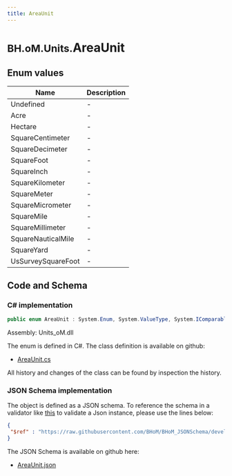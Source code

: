 ```yaml
---
title: AreaUnit
---
```


# <small>BH.oM.Units.</small>**AreaUnit**



## Enum values

| Name            | Description                                                    |
|-----------------|----------------------------------------------------------------|
| Undefined |  -  |
| Acre |  -  |
| Hectare |  -  |
| SquareCentimeter |  -  |
| SquareDecimeter |  -  |
| SquareFoot |  -  |
| SquareInch |  -  |
| SquareKilometer |  -  |
| SquareMeter |  -  |
| SquareMicrometer |  -  |
| SquareMile |  -  |
| SquareMillimeter |  -  |
| SquareNauticalMile |  -  |
| SquareYard |  -  |
| UsSurveySquareFoot |  -  |


## Code and Schema

### C# implementation

``` C# title="C#"
public enum AreaUnit : System.Enum, System.ValueType, System.IComparable, System.ISpanFormattable, System.IFormattable, System.IConvertible
```

Assembly: Units_oM.dll

The enum is defined in C#. The class definition is available on github:

- [AreaUnit.cs](https://github.com/BHoM/Localisation_Toolkit/blob/develop/Units_oM/Enums\AreaUnit.cs)

All history and changes of the class can be found by inspection the history.
### JSON Schema implementation

The object is defined as a JSON schema. To reference the schema in a validator like [this](https://www.jsonschemavalidator.net/) to validate a Json instance, please use the lines below:

``` json title="JSON Schema"
{
 "$ref" : "https://raw.githubusercontent.com/BHoM/BHoM_JSONSchema/develop/Units_oM/AreaUnit.json"
}
```

The JSON Schema is available on github here:

- [AreaUnit.json](https://github.com/BHoM/BHoM_JSONSchema/blob/develop/Units_oM/AreaUnit.json)
